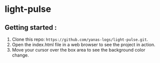 # light-pulse

## Getting started :
1. Clone this repo: `https://github.com/yanas-logs/light-pulse.git`.
2. Open the index.html file in a web browser to see the project in action.
3. Move your cursor over the box area to see the background color change.
